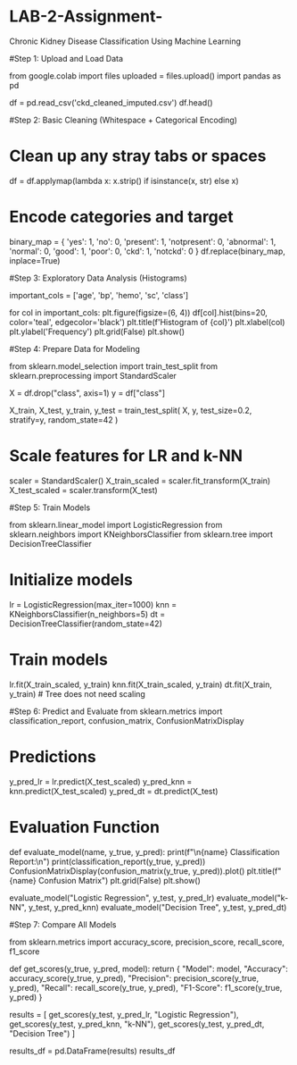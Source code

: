 # LAB-2-Assignment-
Chronic Kidney Disease Classification Using Machine Learning

#Step 1: Upload and Load Data

from google.colab import files
uploaded = files.upload()
import pandas as pd

df = pd.read_csv('ckd_cleaned_imputed.csv')
df.head()

#Step 2: Basic Cleaning (Whitespace + Categorical Encoding)

# Clean up any stray tabs or spaces
df = df.applymap(lambda x: x.strip() if isinstance(x, str) else x)

# Encode categories and target
binary_map = {
    'yes': 1, 'no': 0,
    'present': 1, 'notpresent': 0,
    'abnormal': 1, 'normal': 0,
    'good': 1, 'poor': 0,
    'ckd': 1, 'notckd': 0
}
df.replace(binary_map, inplace=True)


 #Step 3: Exploratory Data Analysis (Histograms)

important_cols = ['age', 'bp', 'hemo', 'sc', 'class']

for col in important_cols:
    plt.figure(figsize=(6, 4))
    df[col].hist(bins=20, color='teal', edgecolor='black')
    plt.title(f'Histogram of {col}')
    plt.xlabel(col)
    plt.ylabel('Frequency')
    plt.grid(False)
    plt.show()


#Step 4: Prepare Data for Modeling

from sklearn.model_selection import train_test_split
from sklearn.preprocessing import StandardScaler

X = df.drop("class", axis=1)
y = df["class"]

X_train, X_test, y_train, y_test = train_test_split(
    X, y, test_size=0.2, stratify=y, random_state=42
)

# Scale features for LR and k-NN
scaler = StandardScaler()
X_train_scaled = scaler.fit_transform(X_train)
X_test_scaled = scaler.transform(X_test)


#Step 5: Train Models

from sklearn.linear_model import LogisticRegression
from sklearn.neighbors import KNeighborsClassifier
from sklearn.tree import DecisionTreeClassifier

# Initialize models
lr = LogisticRegression(max_iter=1000)
knn = KNeighborsClassifier(n_neighbors=5)
dt = DecisionTreeClassifier(random_state=42)

# Train models
lr.fit(X_train_scaled, y_train)
knn.fit(X_train_scaled, y_train)
dt.fit(X_train, y_train)  # Tree does not need scaling


 #Step 6: Predict and Evaluate
from sklearn.metrics import classification_report, confusion_matrix, ConfusionMatrixDisplay

# Predictions
y_pred_lr = lr.predict(X_test_scaled)
y_pred_knn = knn.predict(X_test_scaled)
y_pred_dt = dt.predict(X_test)

# Evaluation Function
def evaluate_model(name, y_true, y_pred):
    print(f"\n{name} Classification Report:\n")
    print(classification_report(y_true, y_pred))
    ConfusionMatrixDisplay(confusion_matrix(y_true, y_pred)).plot()
    plt.title(f"{name} Confusion Matrix")
    plt.grid(False)
    plt.show()

evaluate_model("Logistic Regression", y_test, y_pred_lr)
evaluate_model("k-NN", y_test, y_pred_knn)
evaluate_model("Decision Tree", y_test, y_pred_dt)


 #Step 7: Compare All Models

from sklearn.metrics import accuracy_score, precision_score, recall_score, f1_score

def get_scores(y_true, y_pred, model):
    return {
        "Model": model,
        "Accuracy": accuracy_score(y_true, y_pred),
        "Precision": precision_score(y_true, y_pred),
        "Recall": recall_score(y_true, y_pred),
        "F1-Score": f1_score(y_true, y_pred)
    }

results = [
    get_scores(y_test, y_pred_lr, "Logistic Regression"),
    get_scores(y_test, y_pred_knn, "k-NN"),
    get_scores(y_test, y_pred_dt, "Decision Tree")
]

results_df = pd.DataFrame(results)
results_df
